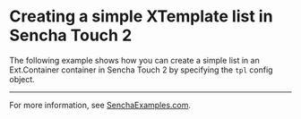# Creating a simple XTemplate list in Sencha Touch 2 #

The following example shows how you can create a simple list in an Ext.Container container in Sencha Touch 2 by specifying the `tpl` config object.

---

For more information, see [SenchaExamples.com](http://senchaexamples.com/2012/03/12/creating-a-simple-xtemplate-list-in-sencha-touch-2/).
